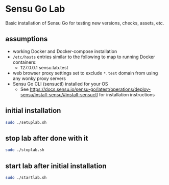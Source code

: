 # Sensu Go Lab

Basic installation of Sensu Go for testing new versions, checks, assets, etc. 

## assumptions
- working Docker and Docker-compose installation
- `/etc/hosts` entries similar to the following to map to running Docker containers:
    - 127.0.0.1 sensu.lab.test
- web browser proxy settings set to exclude `*.test` domain from using any wonky proxy servers
- Sensu Go CLI (sensuctl) installed for your OS
    - See https://docs.sensu.io/sensu-go/latest/operations/deploy-sensu/install-sensu/#install-sensuctl for installation instructions

## initial installation
```bash
sudo ./setuplab.sh
```

## stop lab after done with it
```bash
sudo ./stoplab.sh
```

## start lab after initial installation
```bash
sudo ./startlab.sh
```
